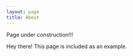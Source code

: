 ```yaml
---
layout: page
title: About
---
```

<p class>
Page under construction!!!
</p>
<p class="message">
  Hey there! This page is included as an example. 
</p>

